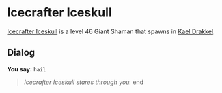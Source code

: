 # Icecrafter Iceskull



[Icecrafter Iceskull](/npc/113323) is a level 46 Giant Shaman that spawns in [Kael Drakkel](/zone/113).



## Dialog

**You say:** `hail`



>*Icecrafter Iceskull stares through you.*
end
